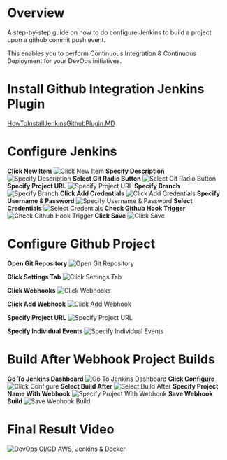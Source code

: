 # Overview
A step-by-step guide on how to do configure Jenkins to build a project upon a github commit push event.

This enables you to perform Continuous Integration & Continuous Deployment for your DevOps initiatives.

# Install Github Integration Jenkins Plugin
[HowToInstallJenkinsGithubPlugin.MD](HowToInstallJenkinsGithubPlugin.MD)

# Configure Jenkins 
**Click New Item**
![Click New Item](screenshots/jenkins/build-project-on-git-push/1-click-new-item.png)
**Specify Description**
![Specify Description](screenshots/jenkins/build-project-on-git-push/2-specify-description.png)
**Select Git Radio Button**
![Select Git Radio Button](screenshots/jenkins/build-project-on-git-push/3-click-git-under-source-code-management.png)
**Specify Project URL**
![Specify Project URL](screenshots/jenkins/build-project-on-git-push/4-specify-project-url.png)
**Specify Branch**
![Specify Branch](screenshots/jenkins/build-project-on-git-push/5-specify-branch.png)
**Click Add Credentials**
![Click Add Credentials](screenshots/jenkins/build-project-on-git-push/6-click-add-credentials.png)
**Specify Username & Password**
![Specify Username & Password](screenshots/jenkins/build-project-on-git-push/7-specify-username-password.png)
**Select Credentials**
![Select Credentials](screenshots/jenkins/build-project-on-git-push/8-select-credentials.png)
**Check Github Hook Trigger**
![Check Github Hook Trigger](screenshots/jenkins/build-project-on-git-push/9-check-github-hook-trigger.png)
**Click Save**
![Click Save](screenshots/jenkins/build-project-on-git-push/10-click-save.png)

# Configure Github Project
**Open Git Repository**
![Open Git Repository](screenshots/git/configure-webhook/1-open-git-repository.png)

**Click Settings Tab**
![Click Settings Tab](screenshots/git/configure-webhook/2-click-settings-tab.png)

**Click Webhooks**
![Click Webhooks](screenshots/git/configure-webhook/3-click-webhooks-section.png)

**Click Add Webhook**
![Click Add Webhook](screenshots/git/configure-webhook/4-click-add-webhook.png)

**Specify Project URL**
![Specify Project URL](screenshots/git/configure-webhook/5-specify-project-url.png)

**Specify Individual Events**
![Specify Individual Events](screenshots/git/configure-webhook/6-check-select-individual-select-pushes-active-click-add-webhook.png)

# Build After Webhook Project Builds
**Go To Jenkins Dashboard**
![Go To Jenkins Dashboard](screenshots/jenkins/build-project-on-git-push/cd-1-jenkins-dashboard.png)
**Click Configure**
![Click Configure](screenshots/jenkins/build-project-on-git-push/cd-2-open-project-click-configure.png)
**Select Build After**
![Select Build After](screenshots/jenkins/build-project-on-git-push/cd-3-select-build-after.png)
**Specify Project Name With Webhook**
![Specify Project With Webhook](screenshots/jenkins/build-project-on-git-push/cd-4-specify-project-with-webhook.png)
**Save Webhook Build**
![Save Webhook Build](screenshots/jenkins/build-project-on-git-push/cd-5-save-webhook-build.png)

# Final Result Video
![DevOps CI/CD AWS, Jenkins & Docker](screenshots/devops/devops-ci-cd-aws-jenkins-docker.gif)